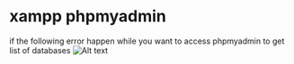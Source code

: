 # xampp  phpmyadmin 
if the following error happen while you want to access phpmyadmin to get list of databases
![Alt text](images/my-image.png)

